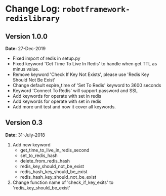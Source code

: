 Change Log: `robotframework-redislibrary`
================================

## Version 1.0.0
**Date:** 27-Dec-2019
- Fixed import of redis in setup.py
- Fixed keyword 'Get Time To Live In Redis' to handle when get TTL as minus value.
- Remove keyword 'Check If Key Not Exists', please use 'Redis Key Should Not Be Exist'
- Change default expire_time of 'Set To Redis' keyword to 3600 seconds
- Keyword 'Connect To Redis' will support password and SSL
- Add keywords for operate with set in redis
- Add keywords for operate with set in redis
- Add more unit test and now it cover all keywords.

## Version 0.3

**Date:** 31-July-2018

1. Add new keyword
	- get_time_to_live_in_redis_second
	- set_to_redis_hash
	- delete_from_redis_hash
	- redis_key_should_not_be_exist
	- redis_hash_key_should_be_exist
	- redis_hash_key_should_not_be_exist
2. Change function name of 'check_if_key_exits' to 'redis_key_should_be_exist'
